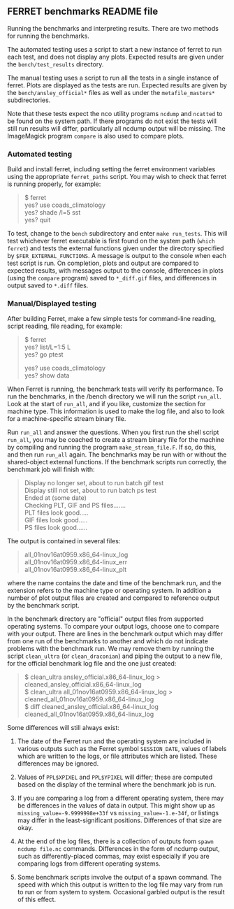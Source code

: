 ## FERRET benchmarks README file

Running the benchmarks and interpreting results. There are two methods 
for running the benchmarks.

The automated testing uses a script to start a new instance of ferret to run 
each test, and does not display any plots. Expected results are given under 
the `bench/test_results` directory.

The manual testing uses a script to run all the tests in a single instance of 
ferret. Plots are displayed as the tests are run. Expected results are given 
by the `bench/ansley_official*` files as well as under the `metafile_masters*` 
subdirectories.

Note that these tests expect the nco utility programs `ncdump` and `ncatted` 
to be found on the system path. If there programs do not exist the tests will 
still run results will differ, particularly all ncdump output will be missing.
The ImageMagick program `compare` is also used to compare plots.

### Automated testing

Build and install ferret, including setting the ferret environment variables 
using the appropriate `ferret_paths` script. You may wish to check that ferret
is running properly, for example:

> $ ferret  
> yes? use coads_climatology  
> yes? shade /l=5 sst  
> yes? quit  

To test, change to the `bench` subdirectory and enter `make run_tests`. 
This will test whichever ferret executable is first found on the system path 
(`which ferret`) and tests the external functions given under the directory 
specified by `$FER_EXTERNAL_FUNCTIONS`. A message is output to the console 
when each test script is run. On completion, plots and output are compared to 
expected results, with messages output to the console, differences in plots 
(using the `compare` program) saved to `*_diff.gif` files, and differences in 
output saved to `*.diff` files.

### Manual/Displayed testing

After building Ferret, make a few simple tests for command-line reading,
script reading, file reading, for example:

> $ ferret  
> yes? list/L=1:5 L  
> yes? go ptest  
>  
> yes? use coads_climatology  
> yes? show data  

When Ferret is running, the benchmark tests will verify its performance. To 
run the benchmarks, in the /bench directory we will run the script `run_all`. 
Look at the start of `run_all`, and if you like, customize the section for 
machine type. This information is used to make the log file, and also to look 
for a machine-specific stream binary file.

Run `run_all` and answer the questions. When you first run the shell script 
`run_all`, you may be coached to create a stream binary file for the machine 
by compiling and running the program `make_stream_file.F`. If so, do this, 
and then run `run_all` again. The benchmarks may be run with or without the 
shared-object external functions. If the benchmark scripts run correctly, 
the benchmark job will finish with:

> Display no longer set, about to run batch gif test  
> Display still not set, about to run batch ps test  
> Ended at (some date)  
> Checking PLT, GIF and PS files.......  
>     PLT files look good.....  
>     GIF files look good.....  
>     PS files look good......  

The output is contained in several files:

> all_01nov16at0959.x86_64-linux_log  
> all_01nov16at0959.x86_64-linux_err  
> all_01nov16at0959.x86_64-linux_plt  

where the name contains the date and time of the benchmark run, and the extension 
refers to the machine type or operating system. In addition a number of plot 
output files are created and compared to reference output by the benchmark script.

In the benchmark directory are "official" output files from supported operating 
systems. To compare your output logs, choose one to compare with your output. 
There are lines in the benchmark output which may differ from one run of the 
benchmarks to another and which do not indicate problems with the benchmark run. 
We may remove them by running the script `clean_ultra` (or `clean_draconian`) 
and piping the output to a new file, for the official benchmark log file and 
the one just created:

> $ clean_ultra ansley_official.x86_64-linux_log \> cleaned_ansley_official.x86_64-linux_log  
> $ clean_ultra all_01nov16at0959.x86_64-linux_log \> cleaned_all_01nov16at0959.x86_64-linux_log  
> $ diff cleaned_ansley_official.x86_64-linux_log cleaned_all_01nov16at0959.x86_64-linux_log  

Some differences will still always exist: 

1. The date of the Ferret run and the operating system are included in various 
outputs such as the Ferret symbol `SESSION_DATE`, values of labels which are 
written to the logs, or file attributes which are listed. These differences 
may be ignored.

2. Values of `PPL$XPIXEL` and `PPL$YPIXEL` will differ; these are computed 
based on the display of the terminal where the benchmark job is run.

3. If you are comparing a log from a different operating system, there 
may be differences in the values of data in output. This might show up as 
`missing_value=-9.9999998e+33f` vs `missing_value=-1.e-34f`, 
or listings may differ in the least-significant positions. Differences of 
that size are okay. 

4. At the end of the log files, there is a collection of outputs from 
`spawn ncdump file.nc` commands.  Differences in the form of ncdump output, 
such as differently-placed commas, may exist especially if you are comparing 
logs from different operating systems.

5. Some benchmark scripts involve the output of a spawn command. The speed with 
which this output is written to the log file may vary from run to run or from 
system to system. Occasional garbled output is the result of this effect. 

